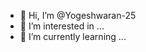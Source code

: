 - 👋 Hi, I’m @Yogeshwaran-25
- 👀 I’m interested in ...
- 🌱 I’m currently learning ...

<!---
Yogeshwaran-25/Yogeshwaran-25 is a ✨ special ✨ repository because its `README.md` (this file) appears on your GitHub profile.
You can click the Preview link to take a look at your changes.
--->
